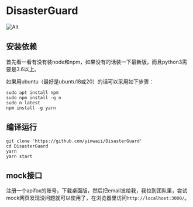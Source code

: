 # DisasterGuard

![Alt](https://repobeats.axiom.co/api/embed/cc09ea9d265e625d310679ed73613a035c2f7264.svg "Repobeats analytics image")

## 安装依赖

首先看一看有没有装node和npm，如果没有的话装一下最新版，而且python3需要是3.6以上。

如果用ubuntu（最好是ubuntu18或20）的话可以采用如下步骤：

```shell
sudo apt install npm
sudo npm install -g n
sudo n latest
npm install -g yarn
```

## 编译运行

```shell
git clone 'https://github.com/yinwaii/DisasterGuard'
cd DisasterGuard
yarn
yarn start
```

## mock接口

注册一个apifox的账号，下载桌面版，然后把email发给我，我拉到团队里，尝试mock网页发现没问题就可以使用了，在浏览器里访问`http://localhost:3000/`。
